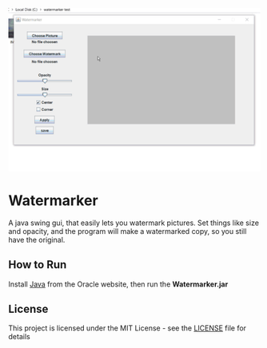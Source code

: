 ![](preview.gif)
# Watermarker

A java swing gui, that easily lets you watermark pictures. Set things like size and opacity, and the program will make a watermarked copy, so you still have the original.


## How to Run

Install [Java](https://www.java.com/en/download/) from the Oracle website, then run the **Watermarker.jar**

## License

This project is licensed under the MIT License - see the [LICENSE](LICENSE) file for details